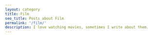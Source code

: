 ```yaml
---
layout: category
title: Film
seo_title: Posts about Film
permalink: '/film/'
description: I love watching movies, sometimes I write about them.
---
```

